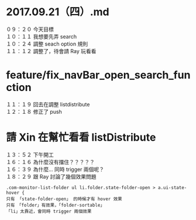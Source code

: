 # 2017.09.21（四）.md

０９：２０ 今天目標  
１０：１１ 我想要先弄 search  
１０：２４ 調整 seach option 規則  
１１：１２ 調整了，待會請 Ray 玩看看  
# feature/fix_navBar_open_search_function

１１：１９ 回去在調整 listdistribute  
１２：１８ 修正了 push  

# 請 Xin 在幫忙看看 listDistribute 

１３：５２ 下午開工  
１６：１６ 為什麼沒有擋住？？？？？  
１６：３９ 為什麼... 同時 trigger 兩個呢？  
１８：２９ 跟 Ray 討論了幾個效果問題  

```
.com-monitor-list-folder ul li.folder.state-folder-open > a.ui-state-hover {
只有 「state-folder-open」 的時候才有 hover 效果
只有　「folder」有效果，「folder-sortable」
「li」太靠近，會同時 trigger 兩個效果
```
